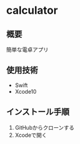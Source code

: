 # calculator

## 概要

簡単な電卓アプリ

## 使用技術

- Swift
- Xcode10

## インストール手順

1. GitHubからクローンする
1. Xcodeで開く

